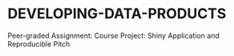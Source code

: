 # DEVELOPING-DATA-PRODUCTS
Peer-graded Assignment: Course Project: Shiny Application and Reproducible Pitch

